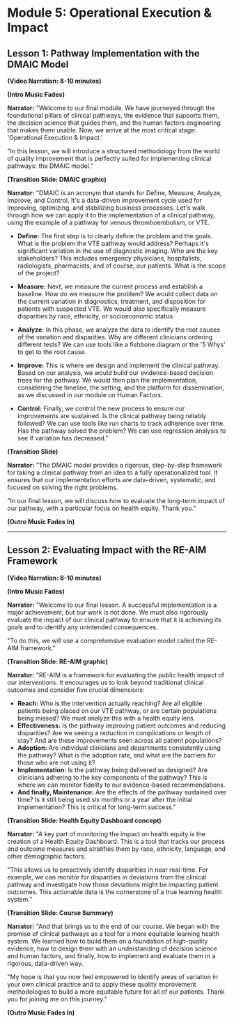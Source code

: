 # Module 5: Operational Execution & Impact

## Lesson 1: Pathway Implementation with the DMAIC Model

**(Video Narration: 8-10 minutes)**

**(Intro Music Fades)**

**Narrator:** "Welcome to our final module. We have journeyed through the foundational pillars of clinical pathways, the evidence that supports them, the decision science that guides them, and the human factors engineering that makes them usable. Now, we arrive at the most critical stage: 'Operational Execution & Impact.'

"In this lesson, we will introduce a structured methodology from the world of quality improvement that is perfectly suited for implementing clinical pathways: the DMAIC model."

**(Transition Slide: DMAIC graphic)**

**Narrator:** "DMAIC is an acronym that stands for Define, Measure, Analyze, Improve, and Control. It's a data-driven improvement cycle used for improving, optimizing, and stabilizing business processes. Let's walk through how we can apply it to the implementation of a clinical pathway, using the example of a pathway for venous thromboembolism, or VTE.

*   **Define:** The first step is to clearly define the problem and the goals. What is the problem the VTE pathway would address? Perhaps it's significant variation in the use of diagnostic imaging. Who are the key stakeholders? This includes emergency physicians, hospitalists, radiologists, pharmacists, and of course, our patients. What is the scope of the project?

*   **Measure:** Next, we measure the current process and establish a baseline. How do we measure the problem? We would collect data on the current variation in diagnostics, treatment, and disposition for patients with suspected VTE. We would also specifically measure disparities by race, ethnicity, or socioeconomic status.

*   **Analyze:** In this phase, we analyze the data to identify the root causes of the variation and disparities. Why are different clinicians ordering different tests? We can use tools like a fishbone diagram or the '5 Whys' to get to the root cause.

*   **Improve:** This is where we design and implement the clinical pathway. Based on our analysis, we would build our evidence-based decision trees for the pathway. We would then plan the implementation, considering the timeline, the setting, and the platform for dissemination, as we discussed in our module on Human Factors.

*   **Control:** Finally, we control the new process to ensure our improvements are sustained. Is the clinical pathway being reliably followed? We can use tools like run charts to track adherence over time. Has the pathway solved the problem? We can use regression analysis to see if variation has decreased."

**(Transition Slide)**

**Narrator:** "The DMAIC model provides a rigorous, step-by-step framework for taking a clinical pathway from an idea to a fully operationalized tool. It ensures that our implementation efforts are data-driven, systematic, and focused on solving the right problems.

"In our final lesson, we will discuss how to evaluate the long-term impact of our pathway, with a particular focus on health equity. Thank you."

**(Outro Music Fades In)**

---

## Lesson 2: Evaluating Impact with the RE-AIM Framework

**(Video Narration: 8-10 minutes)**

**(Intro Music Fades)**

**Narrator:** "Welcome to our final lesson. A successful implementation is a major achievement, but our work is not done. We must also rigorously evaluate the impact of our clinical pathway to ensure that it is achieving its goals and to identify any unintended consequences.

"To do this, we will use a comprehensive evaluation model called the RE-AIM framework."

**(Transition Slide: RE-AIM graphic)**

**Narrator:** "RE-AIM is a framework for evaluating the public health impact of our interventions. It encourages us to look beyond traditional clinical outcomes and consider five crucial dimensions:

*   **Reach:** Who is the intervention actually reaching? Are all eligible patients being placed on our VTE pathway, or are certain populations being missed? We must analyze this with a health equity lens.
*   **Effectiveness:** Is the pathway improving patient outcomes and reducing disparities? Are we seeing a reduction in complications or length of stay? And are these improvements seen across all patient populations?
*   **Adoption:** Are individual clinicians and departments consistently using the pathway? What is the adoption rate, and what are the barriers for those who are not using it?
*   **Implementation:** Is the pathway being delivered as designed? Are clinicians adhering to the key components of the pathway? This is where we can monitor fidelity to our evidence-based recommendations.
*   **And finally, Maintenance:** Are the effects of the pathway sustained over time? Is it still being used six months or a year after the initial implementation? This is critical for long-term success."

**(Transition Slide: Health Equity Dashboard concept)**

**Narrator:** "A key part of monitoring the impact on health equity is the creation of a Health Equity Dashboard. This is a tool that tracks our process and outcome measures and stratifies them by race, ethnicity, language, and other demographic factors.

"This allows us to proactively identify disparities in near real-time. For example, we can monitor for disparities in deviations from the clinical pathway and investigate how those deviations might be impacting patient outcomes. This actionable data is the cornerstone of a true learning health system."

**(Transition Slide: Course Summary)**

**Narrator:** "And that brings us to the end of our course. We began with the promise of clinical pathways as a tool for a more equitable learning health system. We learned how to build them on a foundation of high-quality evidence, how to design them with an understanding of decision science and human factors, and finally, how to implement and evaluate them in a rigorous, data-driven way.

"My hope is that you now feel empowered to identify areas of variation in your own clinical practice and to apply these quality improvement methodologies to build a more equitable future for all of our patients. Thank you for joining me on this journey."

**(Outro Music Fades In)**
